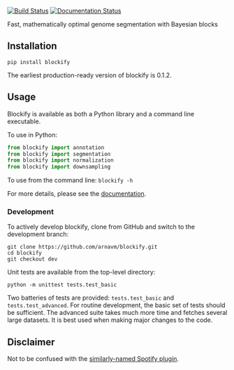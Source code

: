 <!--# blockify-->
[![Build Status](https://travis-ci.org/arnavm/blockify.svg?branch=dev)](https://travis-ci.org/arnavm/blockify
)
[![Documentation Status](https://readthedocs.org/projects/blockify/badge/?version=latest)](https://blockify.readthedocs.io/en/latest/?badge=latest)

Fast, mathematically optimal genome segmentation with Bayesian blocks

## Installation

`pip install blockify`

The earliest production-ready version of blockify is 0.1.2.

## Usage

Blockify is available as both a Python library and a command line executable.

To use in Python:
```python
from blockify import annotation
from blockify import segmentation
from blockify import normalization
from blockify import downsampling
```

To use from the command line:
`blockify -h`

For more details, please see the [documentation](https://blockify.rtfd.io).

### Development

To actively develop blockify, clone from GitHub and switch to the
development branch:

```
git clone https://github.com/arnavm/blockify.git
cd blockify
git checkout dev
```

Unit tests are available from the top-level directory:

```
python -m unittest tests.test_basic
```

Two batteries of tests are provided: `tests.test_basic` and
`tests.test_advanced`. For routine development, the basic set of tests
should be sufficient. The advanced suite takes much more time and
fetches several large datasets. It is best used when making major
changes to the code.

## Disclaimer

Not to be confused with the [similarly-named Spotify plugin](https://github.com/serialoverflow/blockify).
